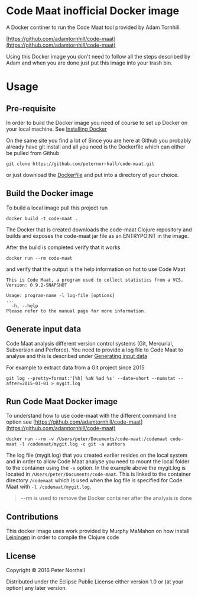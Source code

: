 # Code Maat inofficial Docker image

A Docker continer to run the Code Maat tool provided by Adam Tornhill. 

[https://github.com/adamtornhill/code-maat](https://github.com/adamtornhill/code-maat)

Using this Docker image you don't need to follow all the steps described by Adam and when you are done just put this image into your trash bin.

# Usage

## Pre-requisite 

In order to build the Docker image you need of course to set up Docker on your local machine.
See [Installing Docker](https://docs.docker.com/engine/installation/)

On the same site you find a lot of 
Since you are here at Github you probably already have git install and all you need is the Dockerfile which can either be pulled from Github

```
git clone https://github.com/peternorrhall/code-maat.git
````

or just download the [Dockerfile](https://raw.githubusercontent.com/peternorrhall/code-maat/master/Dockerfile)  and put into a directory of your choice.


## Build the Docker image

To build a local image pull this project run
```
docker build -t code-maat .
````

The Docker that is created downloads the code-maat Clojure repository and builds and exposes the code-maat jar file as an ENTRYPOINT in the image.

After the build is completed verify that it works

```
docker run --rm code-maat
```

and verify that the output is the help information on hot to use Code Maat

```
This is Code Maat, a program used to collect statistics from a VCS.
Version: 0.9.2-SNAPSHOT

Usage: program-name -l log-file [options]
...
  -h, --help
Please refer to the manual page for more information.
````

## Generate input data

Code Maat analysis different version control systems (Git, Mercurial, Subversion and Perforce). You need to provide a log file to Code Maat to analyse and this is described under [Generating input data](https://github.com/adamtornhill/code-maat#generating-input-data)

For example to extract data from a Git project since 2015 
```
git log --pretty=format:'[%h] %aN %ad %s' --date=short --numstat --after=2015-01-01 > mygit.log
```

## Run Code Maat Docker image

To understand how to use code-maat with the different command line option see [https://github.com/adamtornhill/code-maat](https://github.com/adamtornhill/code-maat)

```
docker run --rm -v /Users/peter/Documents/code-maat:/codemaat code-maat -l /codemaat/mygit.log -c git -a authors
```

The log file (mygit.log) that you created earlier resides on the local system and in order to allow Code Maat analyse you need to mount the local folder to the container using the `-v` option. In the example above the mygit.log is located in `/Users/peter/Documents/code-maat`. This is linked to the container directory `/codemaat` which is used when the log file is specified for Code Maat with `-l /codemaat/mygit.log`.

>--rm is used to remove the Docker container after the analysis is done


## Contributions

This docker image uses work provided by Murphy MaMahon on how install [Leiningen](http://leiningen.org) in order to compile the Clojure code

## License

Copyright © 2016 Peter Norrhall

Distributed under the Eclipse Public License either version 1.0 or (at
your option) any later version.

